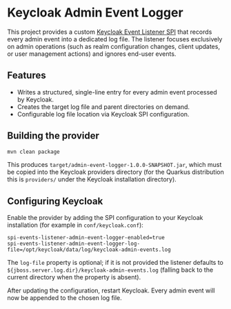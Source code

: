 # Keycloak Admin Event Logger

This project provides a custom [Keycloak Event Listener SPI](https://www.keycloak.org/docs/latest/server_development/#_events) that records every admin event into a dedicated log file. The listener focuses exclusively on admin operations (such as realm configuration changes, client updates, or user management actions) and ignores end-user events.

## Features

* Writes a structured, single-line entry for every admin event processed by Keycloak.
* Creates the target log file and parent directories on demand.
* Configurable log file location via Keycloak SPI configuration.

## Building the provider

```bash
mvn clean package
```

This produces `target/admin-event-logger-1.0.0-SNAPSHOT.jar`, which must be copied into the Keycloak providers directory (for the Quarkus distribution this is `providers/` under the Keycloak installation directory).

## Configuring Keycloak

Enable the provider by adding the SPI configuration to your Keycloak installation (for example in `conf/keycloak.conf`):

```
spi-events-listener-admin-event-logger-enabled=true
spi-events-listener-admin-event-logger-log-file=/opt/keycloak/data/log/keycloak-admin-events.log
```

The `log-file` property is optional; if it is not provided the listener defaults to `${jboss.server.log.dir}/keycloak-admin-events.log` (falling back to the current directory when the property is absent).

After updating the configuration, restart Keycloak. Every admin event will now be appended to the chosen log file.
